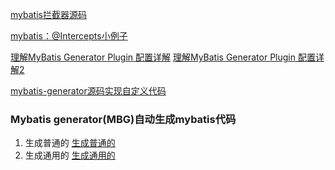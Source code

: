 

[mybatis拦截器源码](http://www.cnblogs.com/fangjian0423/p/mybatis-interceptor.html)

[mybatis：@Intercepts小例子](http://www.cnblogs.com/xingxing0521/p/5310965.html)

[理解MyBatis Generator Plugin 配置详解](http://blog.csdn.net/isea533/article/details/42102297)
[理解MyBatis Generator Plugin 配置详解2](http://www.jianshu.com/p/1b826d43dbaf)

[mybatis-generator源码实现自定义代码](http://www.blogjava.net/bolo/archive/2015/03/20/423683.html)



### Mybatis generator(MBG)自动生成mybatis代码

1.  生成普通的
            [生成普通的](http://www.cnblogs.com/janes/p/6424035.html)
2.  生成通用的
            [生成通用的](http://www.cnblogs.com/linjiaxin/p/6104984.html)


